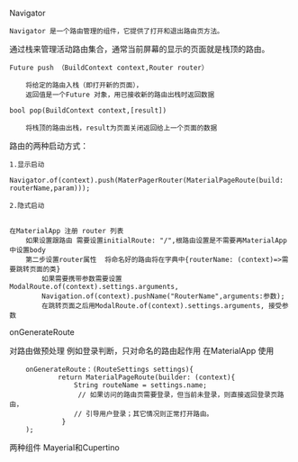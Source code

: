 Navigator

    Navigator 是一个路由管理的组件，它提供了打开和退出路由页方法。
通过栈来管理活动路由集合，通常当前屏幕的显示的页面就是栈顶的路由。

    Future push （BuildContext context,Router router）

        将给定的路由入栈（即打开新的页面），
        返回值是一个Future 对象，用已接收新的路由出栈时返回数据

    bool pop(BuildContext context,[result])

        将栈顶的路由出栈，result为页面关闭返回给上一个页面的数据



路由的两种启动方式：

    1.显示启动

    Navigator.of(context).push(MaterPagerRouter(MaterialPageRoute(build: routerName,param)));

    2.隐式启动


    在MaterialApp 注册 router 列表
        如果设置跟路由 需要设置initialRoute: "/",根路由设置是不需要再MaterialApp中设置body
        第二步设置router属性  将命名好的路由将在字典中{routerName: (context)=>需要跳转页面的类}
            如果需要携带参数需要设置 ModalRoute.of(context).settings.arguments,
            Navigation.of(context).pushName("RouterName",arguments:参数);
            在跳转页面之后用ModalRoute.of(context).settings.arguments, 接受参数
onGenerateRoute

   对路由做预处理 例如登录判断，只对命名的路由起作用
    在MaterialApp 使用
    
~~~
	onGenerateRoute：(RouteSettings settings){
   			return MaterialPageRoute(builder: (context){
   				String routeName = settings.name;
  				 // 如果访问的路由页需要登录，但当前未登录，则直接返回登录页路由，
    			// 引导用户登录；其它情况则正常打开路由。
   			 }
    );
~~~

两种组件
	Mayerial和Cupertino